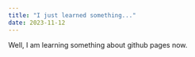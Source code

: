 ```yaml
---
title: "I just learned something..."
date: 2023-11-12
---
```

Well, I am learning something about github pages now.
